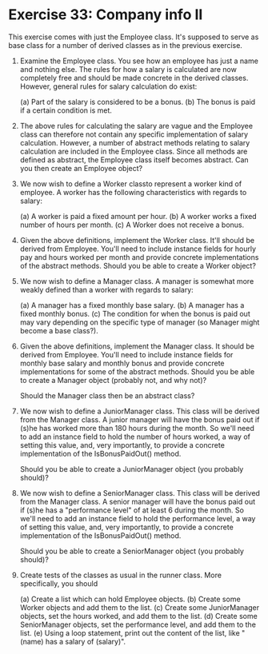 ﻿# Exercise 33: Company info II

This exercise comes with just the Employee class. It's supposed to serve as 
base class for a number of derived classes as in the previous exercise.

  1. Examine the Employee class. You see how an employee has just a name and
     nothing else. The rules for how a salary is calculated are now completely 
	 free and should be made concrete in the derived classes. However, general
	 rules for salary calculation do exist:

     (a) Part of the salary is considered to be a bonus.
     (b) The bonus is paid if a certain condition is met.

  2. The above rules for calculating the salary are vague and the Employee class 
     can therefore not contain any specific implementation of salary calculation. 
	 However, a number of abstract methods relating to salary calculation are 
	 included in the Employee class. Since all methods are defined as abstract, 
	 the Employee class itself becomes abstract. Can you then create an Employee 
	 object?

  3. We now wish to define a Worker classto represent a worker kind of employee.
     A worker has the following characteristics with regards to salary:

     (a) A worker is paid a fixed amount per hour.
     (b) A worker works a fixed number of hours per month.
     (c) A Worker does not receive a bonus.

  4. Given the above definitions, implement the Worker class. It'll should be
     derived from Employee. You'll need to include instance fields for hourly pay 
	 and hours worked per month and provide concrete implementations of the abstract 
	 methods. Should you be able to create a Worker object?

  5. We now wish to define a Manager class. A manager is somewhat more 
     weakly defined than a worker with regards to salary:

     (a) A manager has a fixed monthly base salary.
     (b) A manager has a fixed monthly bonus.
     (c) The condition for when the bonus is paid out may vary depending
	     on the specific type of manager (so Manager might become a base 
		 class?).

  6. Given the above definitions, implement the Manager class. It should be
     derived from Employee. You'll need to include instance fields for monthly 
	 base salary and monthly bonus and provide concrete implementations for some 
	 of the abstract methods. Should you be able to create a Manager object 
	 (probably not, and why not)? 
	 
	 Should the Manager class then be an abstract class?

  7. We now wish to define a JuniorManager class. This class will be derived 
     from the Manager class. A junior manager will have the bonus paid out 
	 if (s)he has worked more than 180 hours during the month. So we'll need
	 to add an instance field to hold the number of hours worked, a way of 
	 setting this value, and, very importantly, to provide a concrete implementation 
	 of the IsBonusPaidOut() method. 
	 
	 Should you be able to create a JuniorManager object (you probably should)?

  8. We now wish to define a SeniorManager class. This class will be 
     derived from the Manager class. A senior manager will have the bonus 
	 paid out if (s)he has a "performance level" of at least 6 during 
	 the month. So we'll need to add an instance field to hold the performance 
	 level, a way of setting this value, and, very importantly, to provide a 
	 concrete implementation of the IsBonusPaidOut() method. 

	 Should you be able to create a SeniorManager object (you probably should)?

  9. Create tests of the classes as usual in the runner class. More specifically, you 
     should

     (a) Create a list which can hold Employee objects.
     (b) Create some Worker objects and add them to the list.
     (c) Create some JuniorManager objects, set the hours worked, and 
	     add them to the list.
     (d) Create some SeniorManager objects, set the performance level, and 
	     add them to the list.
     (e) Using a loop statement, print out the content of the list, like 
	     "(name) has a salary of (salary)".
